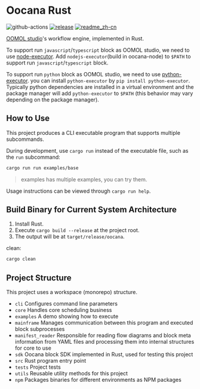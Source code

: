# Oocana Rust

![github-actions](https://github.com/oomol/oocana-rust/actions/workflows/build-and-test.yml/badge.svg?branch=main) [![release](https://img.shields.io/github/v/release/oomol/oocana-rust)](https://github.com/oomol/oocana-rust/releases) [![readme_zh-cn](https://img.shields.io/badge/%E4%B8%AD%E6%96%87-none)](README.zh-CN.md)

[OOMOL studio](https://oomol.com)'s workflow engine, implemented in Rust.

To support run `javascript`/`typescript` block as OOMOL studio, we need to use [node-executor](https://github.com/oomol/oocana-node). Add `nodejs-executor`(build in oocana-node) to `$PATH` to support run `javascript`/`typescript` block.

To support run `python` block as OOMOL studio, we need to use [python-executor](https://github.com/oomol/oocana-python). you can install `python-executor` by `pip install python-executor`. Typically python dependencies are installed in a virtual environment and the package manager will add `python-executor` to `$PATH` (this behavior may vary depending on the package manager).

## How to Use

This project produces a CLI executable program that supports multiple subcommands.

During development, use `cargo run` instead of the executable file, such as the `run` subcommand:

```bash
cargo run run examples/base
```

> examples has multiple examples, you can try them.


Usage instructions can be viewed through `cargo run help`.

## Build Binary for Current System Architecture

1. Install Rust.
2. Execute `cargo build --release` at the project root.
3. The output will be at `target/release/oocana`.

clean:
```bash
cargo clean
```

## Project Structure

This project uses a workspace (monorepo) structure.

- `cli`
  Configures command line parameters
- `core`
  Handles core scheduling business
- `examples`
  A demo showing how to execute
- `mainframe`
  Manages communication between this program and executed block subprocesses
- `manifest_reader`
  Responsible for reading flow diagrams and block meta information from YAML files and processing them into internal structures for core to use
- `sdk`
  Oocana block SDK implemented in Rust, used for testing this project
- `src`
  Rust program entry point
- `tests`
  Project tests
- `utils`
  Reusable utility methods for this project
- `npm`
  Packages binaries for different environments as NPM packages